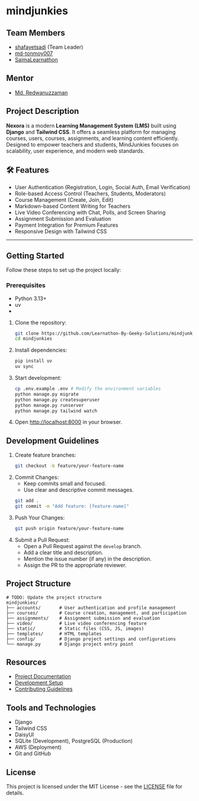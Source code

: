 # mindjunkies

## Team Members
- [shafayetsadi](https://github.com/Shafayetsadi/)  (Team Leader)
- [md-tonmoy007](https://github.com/md-tonmoy007)
- [SaimaLearnathon](https://github.com/SaimaLearnathon)

## Mentor
- [Md. Redwanuzzaman](https://github.com/redwanuzzaman)

## Project Description
**Nexora** is a modern **Learning Management System (LMS)** built using **Django** and **Tailwind CSS**. It offers a seamless platform for managing courses, users, courses, assignments, and learning content efficiently. Designed to empower teachers and students, MindJunkies focuses on scalability, user experience, and modern web standards.

## 🛠️ Features
- User Authentication (Registration, Login, Social Auth, Email Verification)
- Role-based Access Control (Teachers, Students, Moderators)
- Course Management (Create, Join, Edit)
- Markdown-based Content Writing for Teachers
- Live Video Conferencing with Chat, Polls, and Screen Sharing
- Assignment Submission and Evaluation
- Payment Integration for Premium Features
- Responsive Design with Tailwind CSS

---

## Getting Started

Follow these steps to set up the project locally:

### Prerequisites
- Python 3.13+
- uv
-
1. Clone the repository:
    ```sh
    git clone https://github.com/Learnathon-By-Geeky-Solutions/mindjunkies
    cd mindjunkies
    ```
2. Install dependencies:
    ```sh
    pip install uv
    uv sync
    ```
3. Start development:
    ```sh
    cp .env.example .env # Modify the environment variables
    python manage.py migrate
    python manage.py createsuperuser
    python manage.py runserver
    python manage.py tailwind watch
    ```
4. Open [http://localhost:8000](http://localhost:8000) in your browser.

## Development Guidelines
1. Create feature branches:
    ```sh
    git checkout -b feature/your-feature-name
    ```
2. Commit Changes:
   - Keep commits small and focused.
   - Use clear and descriptive commit messages.
    ```sh
    git add .
    git commit -m "Add feature: [feature-name]"
    ```
3. Push Your Changes:
    ```sh
    git push origin feature/your-feature-name
    ```
4. Submit a Pull Request:
    - Open a Pull Request against the `develop` branch.
    - Add a clear title and description.
    - Mention the issue number (if any) in the description.
    - Assign the PR to the appropriate reviewer.

## Project Structure

```plaintext
# TODO: Update the project structure
mindjunkies/
├── accounts/       # User authentication and profile management
├── courses/        # Course creation, management, and participation
├── assignments/    # Assignment submission and evaluation
├── video/          # Live video conferencing feature
├── static/         # Static files (CSS, JS, images)
├── templates/      # HTML templates
├── config/         # Django project settings and configurations
└── manage.py       # Django project entry point
```

## Resources
- [Project Documentation](docs/)
- [Development Setup](docs/setup.md)
- [Contributing Guidelines](CONTRIBUTING.md)

## Tools and Technologies
- Django
- Tailwind CSS
- DaisyUI
- SQLite (Development), PostgreSQL (Production)
- AWS (Deployment)
- Git and GitHub

## License
This project is licensed under the MIT License - see the [LICENSE](LICENSE) file for details.
